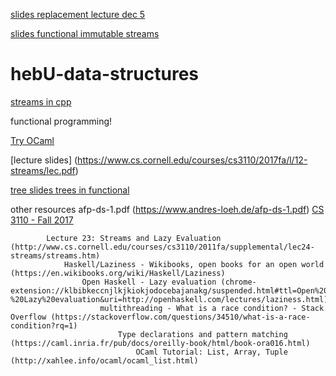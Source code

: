 [slides replacement lecture dec 5](https://docs.google.com/presentation/d/1gla9ycg86j88LH2ak_jzUk-Sx2gONepuvZSG0uHqs1Q/edit?usp=sharing)

[slides functional immutable streams](https://docs.google.com/presentation/d/1uE8drhhzkCqVY81BfN2Mp4OqIdFwYoE5-NaMS25EBhk/edit)

# hebU-data-structures

[streams in cpp](https://bartoszmilewski.com/2014/04/21/getting-lazy-with-c/)

functional programming!

[Try OCaml](https://try.ocamlpro.com/)

[lecture slides] (https://www.cs.cornell.edu/courses/cs3110/2017fa/l/12-streams/lec.pdf)

[tree slides trees in functional](https://speakerdeck.com/vakila/theyre-functional-theyre-efficient-theyre-persistent-data-structures)


other resources
afp-ds-1.pdf (https://www.andres-loeh.de/afp-ds-1.pdf)
        [CS 3110 - Fall 2017](http://www.cs.cornell.edu/courses/cs3110/2017fa/)


            Lecture 23: Streams and Lazy Evaluation (http://www.cs.cornell.edu/courses/cs3110/2011fa/supplemental/lec24-streams/streams.htm)
                Haskell/Laziness - Wikibooks, open books for an open world (https://en.wikibooks.org/wiki/Haskell/Laziness)
                    Open Haskell - Lazy evaluation (chrome-extension://klbibkeccnjlkjkiokjodocebajanakg/suspended.html#ttl=Open%20Haskell%20-%20Lazy%20evaluation&uri=http://openhaskell.com/lectures/laziness.html)
                        multithreading - What is a race condition? - Stack Overflow (https://stackoverflow.com/questions/34510/what-is-a-race-condition?rq=1)
                            Type declarations and pattern matching (https://caml.inria.fr/pub/docs/oreilly-book/html/book-ora016.html)
                                OCaml Tutorial: List, Array, Tuple (http://xahlee.info/ocaml/ocaml_list.html)
                               
                                
